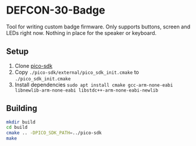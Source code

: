 # DEFCON-30-Badge

Tool for writing custom badge firmware. Only supports buttons, screen and LEDs right now. Nothing in place for the speaker or keyboard.


## Setup

1. Clone [pico-sdk](https://github.com/raspberrypi/pico-sdk)
2. Copy `./pico-sdk/external/pico_sdk_init.cmake` to `./pico_sdk_init.cmake`
3. Install dependencies `sudo apt install cmake gcc-arm-none-eabi libnewlib-arm-none-eabi libstdc++-arm-none-eabi-newlib`


## Building

```sh
mkdir build
cd build
cmake .. -DPICO_SDK_PATH=../pico-sdk
make
```
